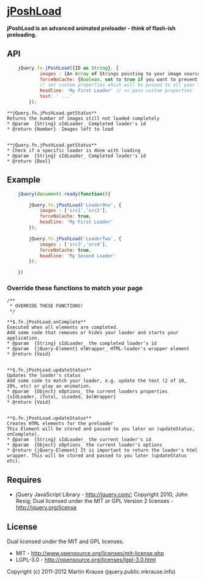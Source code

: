 <a name="README">[jPoshLoad](https://github.com/martinkr/jPoshLoad)</a>
=======
**jPoshLoad is an advanced animated preloader - think of flash-ish preloading.**


## API
```JavaScript
	jQuery.fn.jPoshLoad({ID as String}, {
			images : {An Array of Strings pointing to your image sources}, // required!
			forceNoCache: {Boolean, set to true if you want to prevent image caching}, // optional, default: false
			// set custom properties which will be passed to all your functions, e.g. custom text
			headline: 'My First Loader' // << pass custom properties
			text: ' ...'
		});
```

	**jQuery.fn.jPoshLoad.getStatus**
	Returns the number of images still not loaded completely
	* @param  {String} sIdLoader_ Completed loader's id
	* @return {Number}	Images left to load


	**jQuery.fn.jPoshLoad.getStatus**
	* Check if a specific loader is done with loading
	* @param  {String} sIdLoader_ Completed loader's id
	* @return {Bool}


## Example
```JavaScript
	jQuery(document).ready(function(){

		jQuery.fn.jPoshLoad('LoaderOne', {
			images : ['src1','src2'],
			forceNoCache: true,
			headline: 'My First Loader'
		});

		jQuery.fn.jPoshLoad('LoaderTwo', {
			images : ['src3','src4'],
			forceNoCache: true,
			headline: 'My Second Loader'
		});

	})
```

### Override these functions to match your page


	/**
	 * OVERRIDE THESE FUNCTIONS!
	 */

	**$.fn.jPoshLoad.onComplete**
	Executed when all elements are completed.
	Add some code that removes or hides your laoder and starts your application.
	* @param  {String} sIdLoader_ the completed loader's id
	* @param  {jQuery-Element} elWrapper_ HTML-loader's wrapper element
	* @return {Void}


	**$.fn.jPoshLoad.updateStatus**
	Updates the loader's status
	Add some code to match your loader, e.g. update the text (2 of 10, 20%, etc) or play an animation.
	* @param  {Object} oOptions_ the current loaders properties {sIdLoader, iTotal, iLoaded, $elWrapper}
	* @return {Void}


	**$.fn.jPoshLoad.updateStatus**
	Creates HTML elements for the preloader
	This Element will be stored and passed to you later on (updateStatus, onComplete).
	* @param  {String} sIdLoader_ the current loader's id
	* @param  {Object} oOptions_ the current loader's options
	* @return {jQuery-Element} It is important to return the loader's html wrapper. This will be stored and passed to you later (updateStatus etc).



## Requires
* jQuery JavaScript Library - http://jquery.com/; Copyright 2010, John Resig; Dual licensed under the MIT or GPL Version 2 licenses - http://jquery.org/license

## License
Dual licensed under the MIT and GPL licenses.

* MIT - http://www.opensource.org/licenses/mit-license.php
* LGPL-3.0 - http://opensource.org/licenses/lgpl-3.0.html

Copyright (c) 2011-2012 Martin Krause (jquery.public.mkrause.info)

